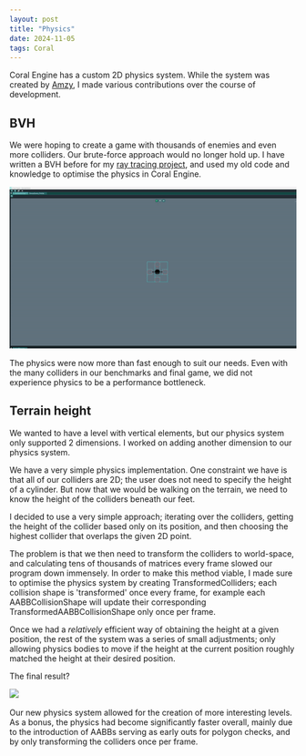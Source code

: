 ```yaml
---
layout: post
title: "Physics"
date: 2024-11-05
tags: Coral
---
```


Coral Engine has a custom 2D physics system. While the system was created by [Amzy](https://www.linkedin.com/in/amalia-amzy-zarcu-001b57295/), I made various contributions over the course of development.

[//]: # (TODO: Consider adding information about adding different collision shapes)

## BVH

We were hoping to create a game with thousands of enemies and even more colliders. Our brute-force approach would no longer hold up. I have written a BVH before for my [ray tracing project](/projects/spider-sling), and used my old code and knowledge to optimise the physics in Coral Engine.

![](/img/projects/y2/coral/bvh.gif)

The physics were now more than fast enough to suit our needs. Even with the many colliders in our benchmarks and final game, we did not experience physics to be a performance bottleneck.

## Terrain height

We wanted to have a level with vertical elements, but our physics system only supported 2 dimensions. I worked on adding another dimension to our physics system.

We have a very simple physics implementation. One constraint we have is that all of our colliders are 2D; the user does not need to specify the height of a cylinder. But now that we would be walking on the terrain, we need to know the height of the colliders beneath our feet.

I decided to use a very simple approach; iterating over the colliders, getting the height of the collider based only on its position, and then choosing the highest collider that overlaps the given 2D point.

The problem is that we then need to transform the colliders to world-space, and calculating tens of thousands of matrices every frame slowed our program down immensely. In order to make this method viable, I made sure to optimise the physics system by creating TransformedColliders; each collision shape is 'transformed' once every frame, for example each AABBCollisionShape will update their corresponding TransformedAABBCollisionShape only once per frame.

Once we had a *relatively* efficient way of obtaining the height at a given position, the rest of the system was a series of small adjustments; only allowing physics bodies to move if the height at the current position roughly matched the height at their desired position.

The final result?

![](/img/projects/y2/coral/PhysicsHeightDemo.gif)

Our new physics system allowed for the creation of more interesting levels. As a bonus, the physics had become significantly faster overall, mainly due to the introduction of AABBs serving as early outs for polygon checks, and by only transforming the colliders once per frame. 


